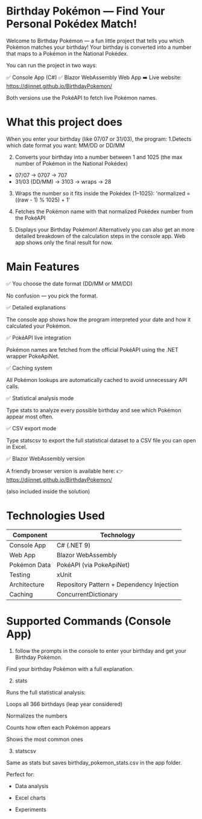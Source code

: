﻿# Birthday Pokémon — Find Your Personal Pokédex Match!
Welcome to Birthday Pokémon — a fun little project that tells you which Pokémon matches your birthday!
Your birthday is converted into a number that maps to a Pokémon in the National Pokédex.

You can run the project in two ways:

✅ Console App (C#)
✅ Blazor WebAssembly Web App
➡️ Live website: https://djinnet.github.io/BirthdayPokemon/

Both versions use the PokéAPI to fetch live Pokémon names.

# What this project does
When you enter your birthday (like 07/07 or 31/03), the program:
1.Detects which date format you want: MM/DD or DD/MM

2. Converts your birthday into a number between 1 and 1025 (the max number of Pokémon in the National Pokédex)
- 07/07 → 0707 → 707
- 31/03 (DD/MM) → 3103 → wraps → 28

3. Wraps the number so it fits inside the Pokédex (1–1025): 
'normalized = ((raw - 1) % 1025) + 1'

4. Fetches the Pokémon name with that normalized Pokédex number from the PokéAPI

5. Displays your Birthday Pokémon! Alternatively you can also get an more detailed breakdown of the calculation steps in the console app. Web app shows only the final result for now.

# Main Features
✅ You choose the date format (DD/MM or MM/DD)

No confusion — you pick the format.

✅ Detailed explanations

The console app shows how the program interpreted your date and how it calculated your Pokémon.

✅ PokéAPI live integration

Pokémon names are fetched from the official PokéAPI using the .NET wrapper PokeApiNet.

✅ Caching system

All Pokémon lookups are automatically cached to avoid unnecessary API calls.

✅ Statistical analysis mode

Type stats to analyze every possible birthday and see which Pokémon appear most often.

✅ CSV export mode

Type statscsv to export the full statistical dataset to a CSV file you can open in Excel.

✅ Blazor WebAssembly version

A friendly browser version is available here:
👉 https://djinnet.github.io/BirthdayPokemon/

(also included inside the solution)

# Technologies Used
| Component    | Technology                                |
| ------------ | ----------------------------------------- |
| Console App  | C# (.NET 9)                               |
| Web App      | Blazor WebAssembly                        |
| Pokémon Data | PokéAPI (via PokeApiNet)                  |
| Testing      | xUnit                                     |
| Architecture | Repository Pattern + Dependency Injection |
| Caching      | ConcurrentDictionary                      |

# Supported Commands (Console App)
1. follow the prompts in the console to enter your birthday and get your Birthday Pokémon.

Find your birthday Pokémon with a full explanation.

2. stats

Runs the full statistical analysis:

Loops all 366 birthdays (leap year considered)

Normalizes the numbers

Counts how often each Pokémon appears

Shows the most common ones

3. statscsv

Same as stats but saves birthday_pokemon_stats.csv in the app folder.

Perfect for:

- Data analysis

- Excel charts

- Experiments


